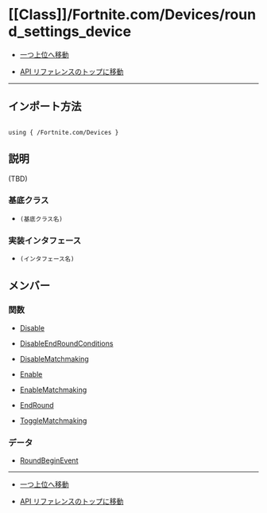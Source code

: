 # [[Class]]/Fortnite.com/Devices/round_settings_device

- [一つ上位へ移動](../main.md)

- [API リファレンスのトップに移動](/main.md)

---

## インポート方法

```verse

using { /Fortnite.com/Devices }

```

## 説明

(TBD)

### 基底クラス

- `(基底クラス名)`

### 実装インタフェース

- `(インタフェース名)`

## メンバー

### 関数

- [Disable](./F_Disable/main.md)

- [DisableEndRoundConditions](./F_DisableEndRoundConditions/main.md)

- [DisableMatchmaking](./F_DisableMatchmaking/main.md)

- [Enable](./F_Enable/main.md)

- [EnableMatchmaking](./F_EnableMatchmaking/main.md)

- [EndRound](./F_EndRound/main.md)

- [ToggleMatchmaking](./F_ToggleMatchmaking/main.md)

### データ

- [RoundBeginEvent](./D_RoundBeginEvent/main.md)

---

- [一つ上位へ移動](../main.md)

- [API リファレンスのトップに移動](/main.md)
